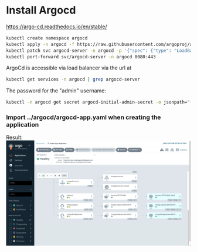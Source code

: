 # Install Argocd
https://argo-cd.readthedocs.io/en/stable/
```bash
kubectl create namespace argocd
kubectl apply -n argocd -f https://raw.githubusercontent.com/argoproj/argo-cd/stable/manifests/install.yaml
kubectl patch svc argocd-server -n argocd -p '{"spec": {"type": "LoadBalancer"}}'
kubectl port-forward svc/argocd-server -n argocd 8080:443
```
ArgoCd is accessible via load balancer via the url at
```bash
kubectl get services -n argocd | grep argocd-server
```
The password for the "admin" username:
```bash
kubectl -n argocd get secret argocd-initial-admin-secret -o jsonpath="{.data.password}" | base64 -d
```
### Import ../argocd/argocd-app.yaml when creating the application

Result:
![Argocd](argocd.png)
